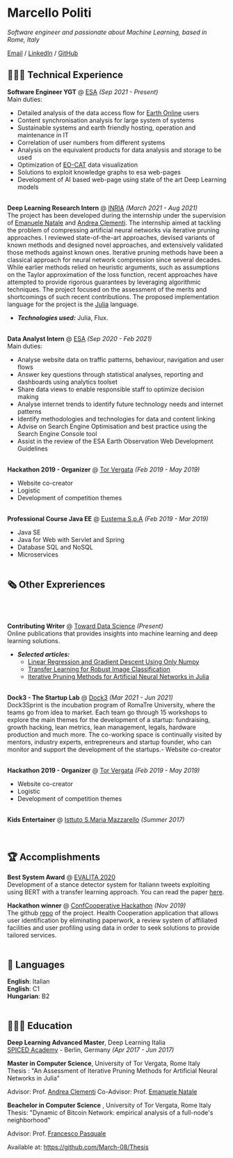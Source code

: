 # Marcello Politi

_Software engineer and passionate about Machine Learning, based in Rome, Italy_ <br>

[Email](mailto:mpoliti08@gmail.com) / [LinkedIn](https://www.linkedin.com/in/marcello-politi-903287171/) / [GitHub](https://github.com/March-08)

## 👩🏼‍💻 Technical Experience

**Software Engineer YGT** @ [ESA](https://bryter.io/) _(Sep 2021 - Present)_ <br>
Main duties:
-	Detailed analysis of the data access flow for [Earth Online](https://earth.esa.int/eogateway) users
-	Content synchronisation analysis for large system of systems
-	Sustainable systems and earth friendly hosting, operation and maintenance in IT
-	Correlation of user numbers from different systems 
-	Analysis on the equivalent products for data analysis and storage to be used  
-	Optimization of [EO-CAT](https://eocat.esa.int/sec/#data-services-area) data visualization 
-	Solutions to exploit knowledge graphs to esa web-pages
-	Development of AI based web-page using state of the art Deep Learning models 
<br><br>

**Deep Learning Research Intern** @ [INRIA](https://www.inria.fr/fr) _(March 2021 - Aug 2021)_ <br>
The project has been developed during the internship under the supervision of [Emanuele Natale](https://www-sop.inria.fr/members/Emanuele.Natale/) and [Andrea Clementi](http://www.mat.uniroma2.it/~clementi/).
The internship aimed at tackling the problem of compressing artificial neural networks via iterative pruning approaches. I reviewed state-of-the-art approaches, devised variants of known methods and designed novel approaches, and extensively validated those methods against known ones.
Iterative pruning methods have been a classical approach for neural network compression since several decades. While earlier methods relied on heuristic arguments, such as assumptions on the Taylor approximation of the loss function, recent approaches have attempted to provide rigorous guarantees by leveraging algorithmic techniques. The project focused on the assessment of the merits and shortcomings of such recent contributions.
The proposed implementation language for the project is the [Julia](https://julialang.org/) language.
  - **_Technologies used:_** Julia, Flux.
<br><br>

**Data Analyst Intern** @ [ESA](https://bryter.io/) _(Sep 2020 - Feb 2021)_ <br>
Main duties:
- Analyse website data on traffic patterns, behaviour, navigation and user flows
- Answer key questions through statistical analyses, reporting and dashboards using analytics toolset
- Share data views to enable responsible staff to optimize decision making
- Analyse internet trends to identify future technology needs and internet patterns
- Identify methodologies and technologies for data and content linking
- Advise on Search Engine Optimisation and best practice using the Search Engine Console tool
- Assist in the review of the ESA Earth Observation Web Development Guidelines
    <br><br>

**Hackathon 2019 - Organizer** @ [Tor Vergata](http://web.uniroma2.it/) _(Feb 2019 - May 2019)_ <br>
- Website co-creator
- Logistic
- Development of competition themes
  <br><br>
  
**Professional Course Java EE** @ [Eustema S.p.A](https://www.eustema.it/en/home/) _(Feb 2019 - Mar 2019)_ <br>
- Java SE
- Java for Web with Servlet and Spring
- Database SQL and NoSQL
- Microservices
  <br><br>

    
## 🗞 Other Expreriences
<br><br>

**Contributing Writer** @ [Toward Data Science](https://towardsdatascience.com/) _(Present)_ <br>
Online publications that provides insights into machine learning and deep learning solutions.
  - **_Selected articles:_**
    - [Linear Regression and Gradient Descent Using Only Numpy](https://towardsdatascience.com/linear-regression-and-gradient-descent-using-only-numpy-53104a834f75)
    - [Transfer Learning for Robust Image Classification](https://towardsdatascience.com/transfer-learning-data-augmentation-for-robust-image-classification-643ca88b3175)
    - [Iterative Pruning Methods for Artificial Neural Networks in Julia](https://towardsdatascience.com/iterative-pruning-methods-for-artificial-neural-networks-in-julia-c605f547a485)
<br><br>

**Dock3 - The Startup Lab** @ [Dock3](https://www.dock3.it/en/home_en/) _(Mar 2021 - Jun 2021)_ <br>
Dock3Sprint is the incubation program of RomaTre University, where the teams go from idea to market.
Each team go through 15 workshops to explore the main themes for the development of a startup: fundraising, growth hacking, lean metrics, lean management, legals, hardware production and much more.
The co-working space is continually visited by mentors, industry experts, entrepreneurs and startup founder, who can monitor and support the development of the startups.- Website co-creator
  <br><br>
  
**Hackathon 2019 - Organizer** @ [Tor Vergata](http://web.uniroma2.it/) _(Feb 2019 - May 2019)_ <br>
- Website co-creator
- Logistic
- Development of competition themes
  <br><br>
  
**Kids Entertainer** @ [Isttuto S.Maria Mazzarello](http://www.istitutomazzarello.org/) _(Summer 2017)_ <br>
<br><br>

  
## 🏆 Accomplishments

**Best System Award** @ [EVALITA 2020](https://www.evalita.it/evalita-2020/best-system-award/)  <br>
Development of a stance detector system for Italiann tweets exploiting using BERT with a transfer learning approach. You can read the paper [here](http://ceur-ws.org/Vol-2765/paper99.pdf).

**Hackathon winner** @ [ConfCooperative Hackathon](https://www.confcooperative.it/) _(Nov 2019)_ <br>
The github [repo](https://github.com/March-08/ConfCooperative---Cooperazione-Salute-Hackathon-2019) of the project.
Health Cooperation application that allows user identification by eliminating paperwork, a review system of affiliated facilities and user profiling using data in order to seek solutions to provide tailored services.
<br><br>

## 💬 Languages

**English**: Italian <br>
**English**: C1 <br>
**Hungarian**: B2
<br><br>

## 👩🏼‍🎓 Education

**Deep Learning Advanced Master**, Deep Learning Italia<br>
[SPICED Academy](https://www.spiced-academy.com/) - Berlin, Germany _(Apr 2017 - Jun 2017)_ <br>

**Master in Computer Science**, University of Tor Vergata, Rome Italy <br>
Thesis : "An Assessment of Iterative Pruning Methods for Artificial Neural Networks in Julia"

Advisor: Prof. [Andrea Clementi](http://www.mat.uniroma2.it/~clementi/) 
Co-Advisor: Prof. [Emanuele Natale](https://www-sop.inria.fr/members/Emanuele.Natale/)

**Beachelor in Computer Science** , University of Tor Vergata, Rome Italy<br>
Thesis: "Dynamic of Bitcoin Network: empirical analysis of a full-node's neighborhood"

Advisor: Prof. [Francesco Pasquale](http://www.mat.uniroma2.it/~pasquale/)

Available at:
https://github.com/March-08/Thesis
